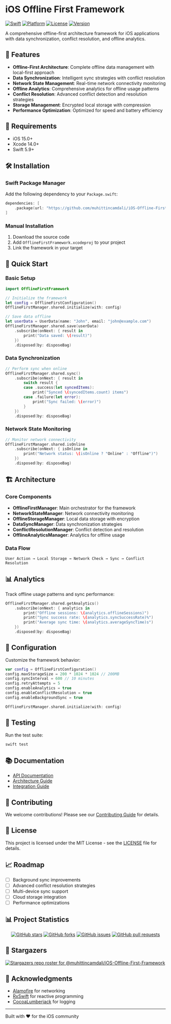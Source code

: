 # iOS Offline First Framework

[![Swift](https://img.shields.io/badge/Swift-5.9-orange.svg)](https://swift.org)
[![Platform](https://img.shields.io/badge/Platform-iOS%2015%2B-blue.svg)](https://developer.apple.com/ios/)
[![License](https://img.shields.io/badge/License-MIT-green.svg)](LICENSE)
[![Version](https://img.shields.io/badge/Version-1.0.0-brightgreen.svg)](CHANGELOG.md)

A comprehensive offline-first architecture framework for iOS applications with data synchronization, conflict resolution, and offline analytics.

## 🚀 Features

- **Offline-First Architecture**: Complete offline data management with local-first approach
- **Data Synchronization**: Intelligent sync strategies with conflict resolution
- **Network State Management**: Real-time network connectivity monitoring
- **Offline Analytics**: Comprehensive analytics for offline usage patterns
- **Conflict Resolution**: Advanced conflict detection and resolution strategies
- **Storage Management**: Encrypted local storage with compression
- **Performance Optimization**: Optimized for speed and battery efficiency

## 📱 Requirements

- iOS 15.0+
- Xcode 14.0+
- Swift 5.9+

## 🛠 Installation

### Swift Package Manager

Add the following dependency to your `Package.swift`:

```swift
dependencies: [
    .package(url: "https://github.com/muhittincamdali/iOS-Offline-First-Framework", from: "1.0.0")
]
```

### Manual Installation

1. Download the source code
2. Add `OfflineFirstFramework.xcodeproj` to your project
3. Link the framework in your target

## 📖 Quick Start

### Basic Setup

```swift
import OfflineFirstFramework

// Initialize the framework
let config = OfflineFirstConfiguration()
OfflineFirstManager.shared.initialize(with: config)

// Save data offline
let userData = UserData(name: "John", email: "john@example.com")
OfflineFirstManager.shared.save(userData)
    .subscribe(onNext: { result in
        print("Data saved: \(result)")
    })
    .disposed(by: disposeBag)
```

### Data Synchronization

```swift
// Perform sync when online
OfflineFirstManager.shared.sync()
    .subscribe(onNext: { result in
        switch result {
        case .success(let syncedItems):
            print("Synced \(syncedItems.count) items")
        case .failure(let error):
            print("Sync failed: \(error)")
        }
    })
    .disposed(by: disposeBag)
```

### Network State Monitoring

```swift
// Monitor network connectivity
OfflineFirstManager.shared.isOnline
    .subscribe(onNext: { isOnline in
        print("Network status: \(isOnline ? "Online" : "Offline")")
    })
    .disposed(by: disposeBag)
```

## 🏗 Architecture

### Core Components

- **OfflineFirstManager**: Main orchestrator for the framework
- **NetworkStateManager**: Network connectivity monitoring
- **OfflineStorageManager**: Local data storage with encryption
- **DataSyncManager**: Data synchronization strategies
- **ConflictResolutionManager**: Conflict detection and resolution
- **OfflineAnalyticsManager**: Analytics for offline usage

### Data Flow

```
User Action → Local Storage → Network Check → Sync → Conflict Resolution
```

## 📊 Analytics

Track offline usage patterns and sync performance:

```swift
OfflineFirstManager.shared.getAnalytics()
    .subscribe(onNext: { analytics in
        print("Offline sessions: \(analytics.offlineSessions)")
        print("Sync success rate: \(analytics.syncSuccessRate)%")
        print("Average sync time: \(analytics.averageSyncTime)s")
    })
    .disposed(by: disposeBag)
```

## 🔧 Configuration

Customize the framework behavior:

```swift
var config = OfflineFirstConfiguration()
config.maxStorageSize = 200 * 1024 * 1024 // 200MB
config.syncInterval = 600 // 10 minutes
config.retryAttempts = 5
config.enableAnalytics = true
config.enableConflictResolution = true
config.enableBackgroundSync = true

OfflineFirstManager.shared.initialize(with: config)
```

## 🧪 Testing

Run the test suite:

```bash
swift test
```

## 📚 Documentation

- [API Documentation](Documentation/API/README.md)
- [Architecture Guide](Documentation/Architecture/README.md)
- [Integration Guide](Documentation/Guides/README.md)

## 🤝 Contributing

We welcome contributions! Please see our [Contributing Guide](CONTRIBUTING.md) for details.

## 📄 License

This project is licensed under the MIT License - see the [LICENSE](LICENSE) file for details.

## 📈 Roadmap

- [ ] Background sync improvements
- [ ] Advanced conflict resolution strategies
- [ ] Multi-device sync support
- [ ] Cloud storage integration
- [ ] Performance optimizations

## 📊 Project Statistics

<div align="center">

[![GitHub stars](https://img.shields.io/github/stars/muhittincamdali/iOS-Offline-First-Framework?style=social)](https://github.com/muhittincamdali/iOS-Offline-First-Framework/stargazers)
[![GitHub forks](https://img.shields.io/github/forks/muhittincamdali/iOS-Offline-First-Framework?style=social)](https://github.com/muhittincamdali/iOS-Offline-First-Framework/network)
[![GitHub issues](https://img.shields.io/github/issues/muhittincamdali/iOS-Offline-First-Framework)](https://github.com/muhittincamdali/iOS-Offline-First-Framework/issues)
[![GitHub pull requests](https://img.shields.io/github/issues-pr/muhittincamdali/iOS-Offline-First-Framework)](https://github.com/muhittincamdali/iOS-Offline-First-Framework/pulls)

</div>

## 🌟 Stargazers

[![Stargazers repo roster for @muhittincamdali/iOS-Offline-First-Framework](https://reporoster.com/stars/muhittincamdali/iOS-Offline-First-Framework)](https://github.com/muhittincamdali/iOS-Offline-First-Framework/stargazers)

## 🙏 Acknowledgments

- [Alamofire](https://github.com/Alamofire/Alamofire) for networking
- [RxSwift](https://github.com/ReactiveX/RxSwift) for reactive programming
- [CocoaLumberjack](https://github.com/CocoaLumberjack/CocoaLumberjack) for logging

---

Built with ❤️ for the iOS community
